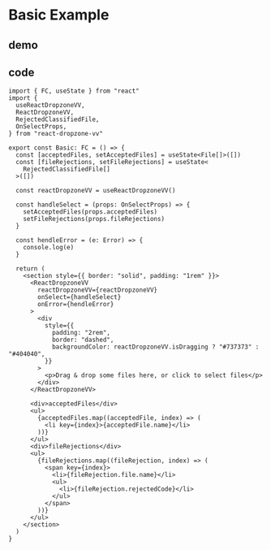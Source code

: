 # Basic Example

## demo

<div ref="el" />

<script setup>
import { createElement } from 'react'
import { createRoot } from 'react-dom/client'
import { ref, onMounted } from 'vue'
import { Basic } from './basic-example/Basic'

const el = ref()
onMounted(() => {
  const root = createRoot(el.value)
  root.render(createElement(Basic, {}, null))
})
</script>

## code

```tsx
import { FC, useState } from "react"
import {
  useReactDropzoneVV,
  ReactDropzoneVV,
  RejectedClassifiedFile,
  OnSelectProps,
} from "react-dropzone-vv"

export const Basic: FC = () => {
  const [acceptedFiles, setAcceptedFiles] = useState<File[]>([])
  const [fileRejections, setFileRejections] = useState<
    RejectedClassifiedFile[]
  >([])

  const reactDropzoneVV = useReactDropzoneVV()

  const handleSelect = (props: OnSelectProps) => {
    setAcceptedFiles(props.acceptedFiles)
    setFileRejections(props.fileRejections)
  }

  const hendleError = (e: Error) => {
    console.log(e)
  }

  return (
    <section style={{ border: "solid", padding: "1rem" }}>
      <ReactDropzoneVV
        reactDropzoneVV={reactDropzoneVV}
        onSelect={handleSelect}
        onError={hendleError}
      >
        <div
          style={{
            padding: "2rem",
            border: "dashed",
            backgroundColor: reactDropzoneVV.isDragging ? "#737373" : "#404040",
          }}
        >
          <p>Drag & drop some files here, or click to select files</p>
        </div>
      </ReactDropzoneVV>

      <div>acceptedFiles</div>
      <ul>
        {acceptedFiles.map((acceptedFile, index) => (
          <li key={index}>{acceptedFile.name}</li>
        ))}
      </ul>
      <div>fileRejections</div>
      <ul>
        {fileRejections.map((fileRejection, index) => (
          <span key={index}>
            <li>{fileRejection.file.name}</li>
            <ul>
              <li>{fileRejection.rejectedCode}</li>
            </ul>
          </span>
        ))}
      </ul>
    </section>
  )
}
```
